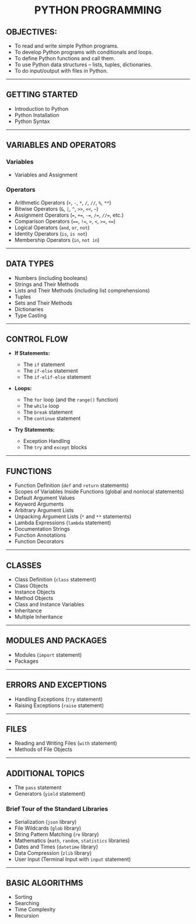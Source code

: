 <h1 align="center">PYTHON PROGRAMMING</h1>

## OBJECTIVES:
- To read and write simple Python programs.
- To develop Python programs with conditionals and loops.
- To define Python functions and call them.
- To use Python data structures – lists, tuples, dictionaries.
- To do input/output with files in Python.

---

## GETTING STARTED
- Introduction to Python
- Python Installation
- Python Syntax

---

## VARIABLES AND OPERATORS
### Variables
- Variables and Assignment

### Operators
- Arithmetic Operators (`+`, `-`, `*`, `/`, `//`, `%`, `**`)
- Bitwise Operators (`&`, `|`, `^`, `>>`, `<<`, `~`)
- Assignment Operators (`=`, `+=`, `-=`, `/=`, `//=`, etc.)
- Comparison Operators (`==`, `!=`, `>`, `<`, `>=`, `<=`)
- Logical Operators (`and`, `or`, `not`)
- Identity Operators (`is`, `is not`)
- Membership Operators (`in`, `not in`)

---

## DATA TYPES
- Numbers (including booleans)
- Strings and Their Methods
- Lists and Their Methods (including list comprehensions)
- Tuples
- Sets and Their Methods
- Dictionaries
- Type Casting

---

## CONTROL FLOW
- **If Statements:**
  - The `if` statement
  - The `if-else` statement
  - The `if-elif-else` statement

- **Loops:**
  - The `for` loop (and the `range()` function)
  - The `while` loop
  - The `break` statement
  - The `continue` statement
  
- **Try Statements:**
  - Exception Handling
  - The `try` and `except` blocks

---

## FUNCTIONS
- Function Definition (`def` and `return` statements)
- Scopes of Variables Inside Functions (global and nonlocal statements)
- Default Argument Values
- Keyword Arguments
- Arbitrary Argument Lists
- Unpacking Argument Lists (`*` and `**` statements)
- Lambda Expressions (`lambda` statement)
- Documentation Strings
- Function Annotations
- Function Decorators

---

## CLASSES
- Class Definition (`class` statement)
- Class Objects
- Instance Objects
- Method Objects
- Class and Instance Variables
- Inheritance
- Multiple Inheritance

---

## MODULES AND PACKAGES
- Modules (`import` statement)
- Packages

---

## ERRORS AND EXCEPTIONS
- Handling Exceptions (`try` statement)
- Raising Exceptions (`raise` statement)

---

## FILES
- Reading and Writing Files (`with` statement)
- Methods of File Objects

---

## ADDITIONAL TOPICS
- The `pass` statement
- Generators (`yield` statement)

### Brief Tour of the Standard Libraries
- Serialization (`json` library)
- File Wildcards (`glob` library)
- String Pattern Matching (`re` library)
- Mathematics (`math`, `random`, `statistics` libraries)
- Dates and Times (`datetime` library)
- Data Compression (`zlib` library)
- User Input (Terminal Input with `input` statement)

---

## BASIC ALGORITHMS
- Sorting
- Searching
- Time Complexity
- Recursion

